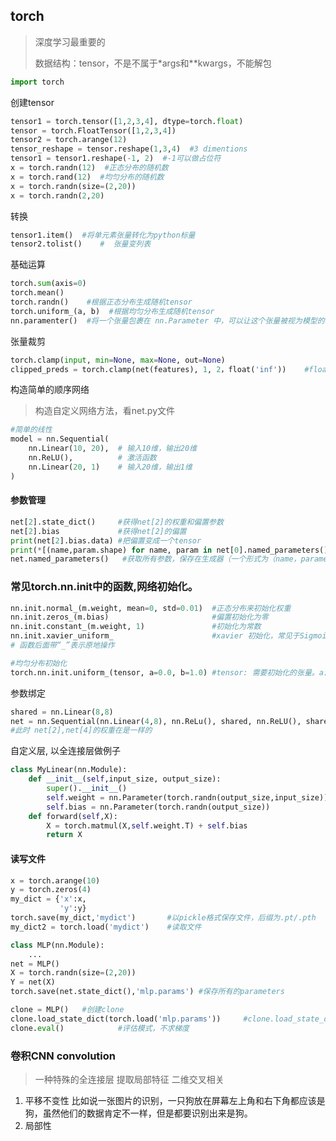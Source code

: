 ## torch 

> 深度学习最重要的
>
> 数据结构：tensor，不是不属于*args和**kwargs，不能解包

```python
import torch
```

创建tensor

```python
tensor1 = torch.tensor([1,2,3,4], dtype=torch.float)
tensor = torch.FloatTensor([1,2,3,4])
tensor2 = torch.arange(12)
tensor_reshape = tensor.reshape(1,3,4)  #3 dimentions
tensor1 = tensor1.reshape(-1, 2)  #-1可以做占位符
x = torch.randn(12)  #正态分布的随机数
x = torch.rand(12)  #均匀分布的随机数
x = torch.randn(size=(2,20))
x = torch.randn(2,20)
```

转换

```python
tensor1.item()  #将单元素张量转化为python标量
tensor2.tolist()	#  张量变列表
```

基础运算

```python
torch.sum(axis=0)
torch.mean()
torch.randn()    #根据正态分布生成随机tensor
torch.uniform_(a, b)  #根据均匀分布生成随机tensor
nn.paramenter()  #将一个张量包裹在 nn.Parameter 中，可以让这个张量被视为模型的参数，从而在模型优化过程中自动计算其梯度。
```

张量裁剪

 ```python
 torch.clamp(input, min=None, max=None, out=None)
 clipped_preds = torch.clamp(net(features), 1, 2，float('inf'))    #float('inf')代表没有最大值
 ```

构造简单的顺序网络	

> 构造自定义网络方法，看net.py文件

```python
#简单的线性
model = nn.Sequential(
    nn.Linear(10, 20),  # 输入10维，输出20维
    nn.ReLU(),          # 激活函数
    nn.Linear(20, 1)    # 输入20维，输出1维
)
```
#### 参数管理
```python
net[2].state_dict()     #获得net[2]的权重和偏置参数
net[2].bias             #获得net[2]的偏置
print(net[2].bias.data) #把偏置变成一个tensor
print(*[(name,param.shape) for name, param in net[0].named_parameters()])
net.named_parameters()   #获取所有参数，保存在生成器（一个形式为（name，parameters）的元组）
```
### 常见torch.nn.init中的函数,网络初始化。
```python
nn.init.normal_(m.weight, mean=0, std=0.01)  #正态分布来初始化权重
nn.init.zeros_(m.bias)                       #偏置初始化为零
nn.init.constant_(m.weight, 1)               #初始化为常数
nn.init.xavier_uniform_                      #xavier 初始化，常见于Sigmoid 或 Tanh激活函数
# 函数后面带“_”表示原地操作

#均匀分布初始化
torch.nn.init.uniform_(tensor, a=0.0, b=1.0) #tensor: 需要初始化的张量。a: 均匀分布的下界（默认为 0.0）。b: 均匀分布的上界（默认为 1.0）。
```
参数绑定
```python
shared = nn.Linear(8,8)
net = nn.Sequential(nn.Linear(4,8), nn.ReLu(), shared, nn.ReLU(), shared)
#此时 net[2],net[4]的权重在是一样的
```
自定义层, 以全连接层做例子
```python
class MyLinear(nn.Module):
    def __init__(self,input_size, output_size):
        super().__init__()
        self.weight = nn.Parameter(torch.randn(output_size,input_size))
        self.bias = nn.Parameter(torch.randn(output_size))
    def forward(self,X):
        X = torch.matmul(X,self.weight.T) + self.bias
        return X
```
#### 读写文件
```python
x = torch.arange(10)
y = torch.zeros(4)
my_dict = {'x':x,
           'y':y}
torch.save(my_dict,'mydict')       #以pickle格式保存文件，后缀为.pt/.pth
my_dict2 = torch.load('mydict')    #读取文件
```
```python
class MLP(nn.Module):
    ...
net = MLP()
X = torch.randn(size=(2,20))
Y = net(X)
torch.save(net.state_dict(),'mlp.params') #保存所有的parameters

clone = MLP()   #创建clone
clone.load_state_dict(torch.load('mlp.params'))     #clone.load_state_dict,把字典加载到模型中
clone.eval()            #评估模式，不求梯度
```
### 卷积CNN convolution
> 一种特殊的全连接层
提取局部特征
二维交叉相关
1. 平移不变性
   比如说一张图片的识别，一只狗放在屏幕左上角和右下角都应该是狗，虽然他们的数据肯定不一样，但是都要识别出来是狗。
2. 局部性
```python

```
